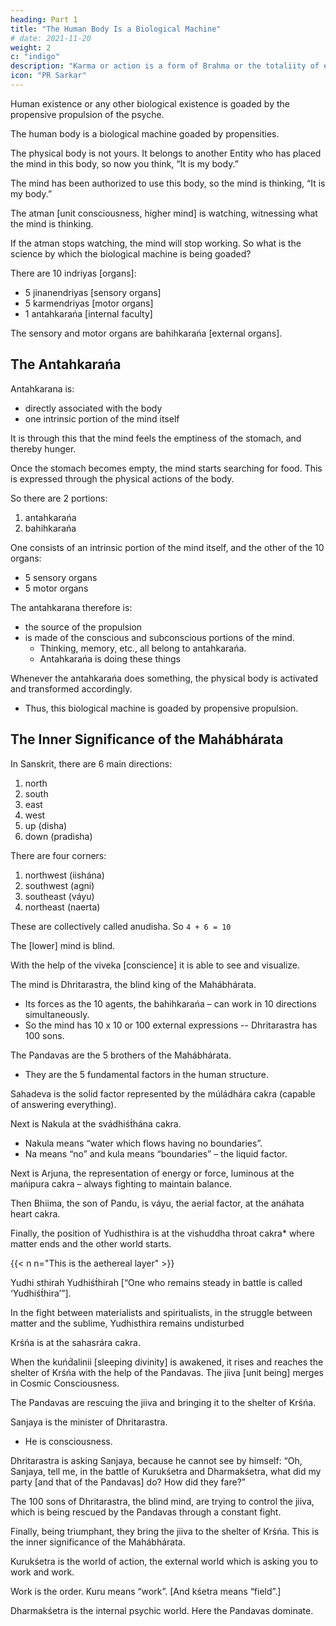 ```yaml
---
heading: Part 1
title: "The Human Body Is a Biological Machine"
# date: 2021-11-20
weight: 2
c: "indigo"
description: "Karma or action is a form of Brahma or the totaliity of existence"
icon: "PR Sarkar"
---
```



Human existence or any other biological existence is goaded by the propensive propulsion of the psyche.

The human body is a biological machine goaded by propensities.

The physical body is not yours. It belongs to another Entity who has placed the mind in this body, so now you think, “It is my body.” 

The mind has been authorized to use this body, so the mind is thinking, “It is my body.” 

The atman [unit consciousness, higher mind] is watching, witnessing what the mind is thinking. 

If the atman stops watching, the mind will stop working. So what is the science by which the biological machine is being goaded?

There are 10 indriyas [organs]:
- 5 jinanendriyas [sensory organs]
- 5 karmendriyas [motor organs]
- 1 antahkarańa [internal faculty]

The sensory and motor organs are bahihkarańa [external organs].


## The Antahkarańa

Antahkarana is:
- directly associated with the body
- one intrinsic portion of the mind itself

It is through this that the mind feels the emptiness of the stomach, and thereby hunger. 

Once the stomach becomes empty, the mind starts searching for food. This is expressed through the physical actions of the body. 

So there are 2 portions:

1. antahkarańa
2. bahihkarańa

One consists of an intrinsic portion of the mind itself, and the other of the 10 organs: 
- 5 sensory organs
- 5 motor organs

<!-- The propensive propulsion comes from  -->

The antahkarana therefore is:
- the source of the propulsion
- is made of the conscious and subconscious portions of the mind.
  - Thinking, memory, etc., all belong to antahkarańa. 
  - Antahkarańa is doing these things

Whenever the antahkarańa does something, the physical body is activated and transformed accordingly.
- Thus, this biological machine is goaded by propensive propulsion.



## The Inner Significance of the Mahábhárata

In Sanskrit, there are 6 main directions:

1. north
2. south
3. east
4. west
5. up (disha)
6. down (pradisha)

There are four corners:

1. northwest (iishána)
2. southwest (agni)
3. southeast (váyu)
4. northeast (naerta)


These are collectively called anudisha. So `4 + 6 = 10`

The [lower] mind is blind. 

With the help of the viveka [conscience] it is able to see and visualize. 

The mind is Dhritarastra, the blind king of the Mahábhárata. 
- Its forces as the 10 agents, the bahihkarańa – can work in 10 directions simultaneously.
- So the mind has 10 x 10 or 100 external expressions -- Dhritarastra has 100 sons.

The Pandavas are the 5 brothers of the Mahábhárata. 
- They are the 5 fundamental factors in the human structure. 

Sahadeva is the solid factor represented by the múládhára cakra (capable of answering everything). 

Next is Nakula at the svádhiśt́hána cakra. 
- Nakula means “water which flows having no boundaries”. 
- Na means “no” and kula means “boundaries” – the liquid factor. 

Next is Arjuna, the representation of energy or force, luminous at the mańipura cakra – always fighting to maintain balance. 

Then Bhiima, the son of Pandu, is váyu, the aerial factor, at the anáhata heart cakra. 

Finally, the position of Yudhisthira is at the vishuddha throat cakra* where matter ends and the other world starts.

{{< n n="This is the aethereal layer" >}}


Yudhi sthirah Yudhiśt́hirah [“One who remains steady in battle is called ‘Yudhiśt́hira’”].

In the fight between materialists and spiritualists, in the struggle between matter and the sublime, Yudhisthira remains undisturbed

Krśńa is at the sahasrára cakra. 

When the kuńd́alinii [sleeping divinity] is awakened, it rises and reaches the shelter of Krśńa with the help of the Pandavas. The jiiva [unit being] merges in Cosmic Consciousness. 

The Pandavas are rescuing the jiiva and bringing it to the shelter of Krśńa.

Sanjaya is the minister of Dhritarastra. 
- He is consciousness.
 <!-- viveka.  -->

Dhritarastra is asking Sanjaya, because he cannot see by himself: “Oh, Sanjaya, tell me, in the battle of Kurukśetra and Dharmakśetra, what did my party [and that of the Pandavas] do? How did they fare?”

The 100 sons of Dhritarastra, the blind mind, are trying to control the jiiva, which is being rescued by the Pandavas through a constant fight.

Finally, being triumphant, they bring the jiiva to the shelter of Krśńa. This is the inner significance of the Mahábhárata.

Kurukśetra is the world of action, the external world which is asking you to work and work. 

Work is the order. Kuru means “work”. [And kśetra means “field”.] 

Dharmakśetra is the internal psychic world. Here the Pandavas dominate.
